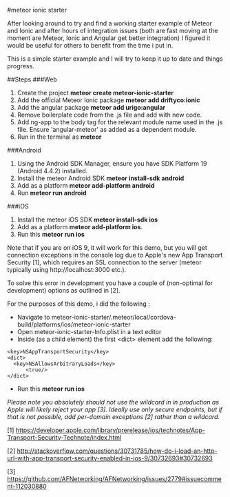 #meteor ionic starter

After looking around to try and find a working starter example of Meteor and Ionic and after hours of integration issues (both are fast moving at the moment are Meteor, Ionic and Angular get better integration) I figured it would be useful for others to benefit from the time i put in.

This is a simple starter example and I will try to keep it up to date and things progress.

##Steps
###Web
1. Create the project **meteor create meteor-ionic-starter**
2. Add the official Meteor Ionic package **meteor add driftyco:ionic**
3. Add the angular package **meteor add urigo:angular**
4. Remove boilerplate code from the .js file and add with new code.
5. Add ng-app to the body tag for the relevant module name used in the .js file. Ensure 'angular-meteor' as added as a dependent module.
6. Run in the terminal as **meteor**

###Android
1. Using the Android SDK Manager, ensure you have SDK Platform 19 (Android 4.4.2) installed.
2. Install the meteor Android SDK **meteor install-sdk android**
3. Add as a platform **meteor add-platform android**
4. Run **meteor run android**

###iOS
1. Install the meteor iOS SDK **meteor install-sdk ios**
3. Add as a platform **meteor add-platform ios**.
3. Run this **meteor run ios**

Note that if you are on iOS 9, it will work for this demo, but you will get connection exceptions in the console log due to Apple's new App Transport Security [1], which requires an SSL connection to the server (meteor typically using http://localhost:3000 etc.).

To solve this error in development you have a couple of (non-optimal for development) options as outlined in [2].

For the purposes of this demo, i did the following :

 - Navigate to meteor-ionic-starter/.meteor/local/cordova-build/platforms/ios/meteor-ionic-starter
 - Open meteor-ionic-starter-Info.plist in a text editor
 - Inside (as a child element) the first &lt;dict> element add the following:

 ```
 <key>NSAppTransportSecurity</key>
 <dict>
   <key>NSAllowsArbitraryLoads</key>
       <true/>
 </dict>
 ```

- Run this **meteor run ios**

*Please note you absolutely should not use the wildcard in in production as Apple will likely reject your app [3]. Ideally use only secure endpoints, but if that is not possible, add per-domain exceptions [2] rather than a wildcard.*

[1] https://developer.apple.com/library/prerelease/ios/technotes/App-Transport-Security-Technote/index.html

[2] http://stackoverflow.com/questions/30731785/how-do-i-load-an-http-url-with-app-transport-security-enabled-in-ios-9/30732693#30732693

[3] https://github.com/AFNetworking/AFNetworking/issues/2779#issuecomment-112030880

